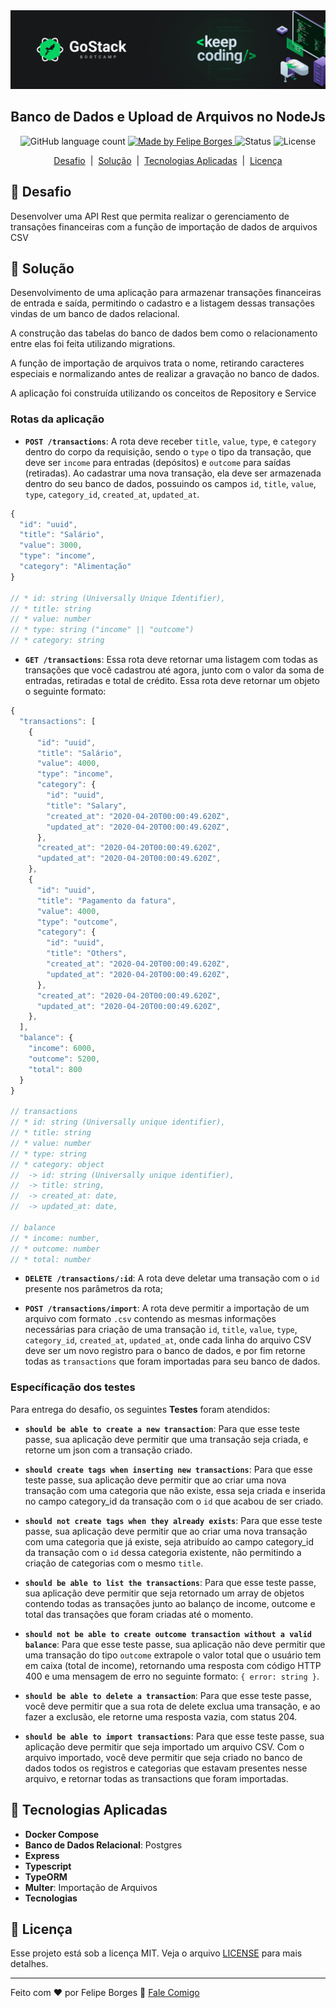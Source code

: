 <img alt="FullStack" src="./banner.png" />

<h2 align="center">Banco de Dados e Upload de Arquivos no NodeJs</h2>

<p align="center">
	<img alt="GitHub language count"  src="https://img.shields.io/github/languages/count/lipex360x/n02-d02-node?color=brightgreen">
	<a href="http://github.com/lipex360x">
		<img alt="Made by Felipe Borges"  src="https://img.shields.io/badge/made%20by-Felipe%20Borges-brightgreen">
</a>
<img alt="Status" src="https://img.shields.io/badge/status-complete-brightgreen" />
<img alt="License" src="https://img.shields.io/badge/license-MIT-brightgreen">
</p>

<p align="center">
	<a href="#rocket-desafio">Desafio</a>&nbsp;&nbsp;|&nbsp;
	<a href="#dart-solução">Solução</a>&nbsp;&nbsp;|&nbsp;
	<a href="#wrench-tecnologias-aplicadas">Tecnologias Aplicadas</a>&nbsp;&nbsp;|&nbsp
	<a href="#memo-licença">Licença</a>
</p>

## :rocket: Desafio
Desenvolver uma API Rest que permita realizar o gerenciamento de transações financeiras com a função de importação de dados de arquivos CSV


## :dart: Solução
Desenvolvimento de uma aplicação para armazenar transações financeiras de entrada e saída, permitindo o cadastro e a listagem dessas transações vindas de um banco de dados relacional.

A construção das tabelas do banco de dados bem como o relacionamento entre elas foi feita utilizando migrations.

A função de importação de arquivos trata o nome, retirando caracteres especiais e normalizando antes de realizar a gravação no banco de dados.

A aplicação foi construída utilizando os conceitos de Repository e Service

### Rotas da aplicação

- **`POST /transactions`**: A rota deve receber `title`, `value`, `type`, e `category` dentro do corpo da requisição, sendo o `type` o tipo da transação, que deve ser `income` para entradas (depósitos) e `outcome` para saídas (retiradas). Ao cadastrar uma nova transação, ela deve ser armazenada dentro do seu banco de dados, possuindo os campos `id`, `title`, `value`, `type`, `category_id`, `created_at`, `updated_at`.


```js
{
  "id": "uuid",
  "title": "Salário",
  "value": 3000,
  "type": "income",
  "category": "Alimentação"
}

// * id: string (Universally Unique Identifier),
// * title: string
// * value: number
// * type: string ("income" || "outcome")
// * category: string
```

- **`GET /transactions`**: Essa rota deve retornar uma listagem com todas as transações que você cadastrou até agora, junto com o valor da soma de entradas, retiradas e total de crédito. Essa rota deve retornar um objeto o seguinte formato:

```js
{
  "transactions": [
    {
      "id": "uuid",
      "title": "Salário",
      "value": 4000,
      "type": "income",
      "category": {
        "id": "uuid",
        "title": "Salary",
        "created_at": "2020-04-20T00:00:49.620Z",
        "updated_at": "2020-04-20T00:00:49.620Z",
      },
      "created_at": "2020-04-20T00:00:49.620Z",
      "updated_at": "2020-04-20T00:00:49.620Z",
    },
    {
      "id": "uuid",
      "title": "Pagamento da fatura",
      "value": 4000,
      "type": "outcome",
      "category": {
        "id": "uuid",
        "title": "Others",
        "created_at": "2020-04-20T00:00:49.620Z",
        "updated_at": "2020-04-20T00:00:49.620Z",
      },
      "created_at": "2020-04-20T00:00:49.620Z",
      "updated_at": "2020-04-20T00:00:49.620Z",
    },
  ],
  "balance": {
    "income": 6000,
    "outcome": 5200,
    "total": 800
  }
}

// transactions
// * id: string (Universally unique identifier),
// * title: string
// * value: number
// * type: string
// * category: object
//	-> id: string (Universally unique identifier),
//	-> title: string,
//	-> created_at: date,
//	-> updated_at: date,

// balance
// * income: number,
// * outcome: number
// * total: number
```

- **`DELETE /transactions/:id`**: A rota deve deletar uma transação com o `id` presente nos parâmetros da rota;

* **`POST /transactions/import`**: A rota deve permitir a importação de um arquivo com formato `.csv` contendo as mesmas informações necessárias para criação de uma transação `id`, `title`, `value`, `type`, `category_id`, `created_at`, `updated_at`, onde cada linha do arquivo CSV deve ser um novo registro para o banco de dados, e por fim retorne todas as `transactions` que foram importadas para seu banco de dados.

### Específicação dos testes

Para entrega do desafio, os seguintes  **Testes**  foram atendidos:

- **`should be able to create a new transaction`**: Para que esse teste passe, sua aplicação deve permitir que uma transação seja criada, e retorne um json com a transação criado.

* **`should create tags when inserting new transactions`**: Para que esse teste passe, sua aplicação deve permitir que ao criar uma nova transação com uma categoria que não existe, essa seja criada e inserida no campo category_id da transação com o `id` que acabou de ser criado.

- **`should not create tags when they already exists`**: Para que esse teste passe, sua aplicação deve permitir que ao criar uma nova transação com uma categoria que já existe, seja atribuído ao campo category_id da transação com o `id` dessa categoria existente, não permitindo a criação de categorias com o mesmo `title`.

* **`should be able to list the transactions`**: Para que esse teste passe, sua aplicação deve permitir que seja retornado um array de objetos contendo todas as transações junto ao balanço de income, outcome e total das transações que foram criadas até o momento.

- **`should not be able to create outcome transaction without a valid balance`**: Para que esse teste passe, sua aplicação não deve permitir que uma transação do tipo `outcome` extrapole o valor total que o usuário tem em caixa (total de income), retornando uma resposta com código HTTP 400 e uma mensagem de erro no seguinte formato: `{ error: string }`.

* **`should be able to delete a transaction`**: Para que esse teste passe, você deve permitir que a sua rota de delete exclua uma transação, e ao fazer a exclusão, ele retorne uma resposta vazia, com status 204.

- **`should be able to import transactions`**: Para que esse teste passe, sua aplicação deve permitir que seja importado um arquivo CSV. Com o arquivo importado, você deve permitir que seja criado no banco de dados todos os registros e categorias que estavam presentes nesse arquivo, e retornar todas as transactions que foram importadas.


## :wrench: Tecnologias Aplicadas
- **Docker Compose**
- **Banco de Dados Relacional**: Postgres
- **Express**
- **Typescript**
- **TypeORM**
- **Multer**: Importação de Arquivos
- **Tecnologias**
## :memo: Licença

Esse projeto está sob a licença MIT. Veja o arquivo [LICENSE](LICENCE.md) para mais detalhes.

---

Feito com ♥ por Felipe Borges :wave: [Fale Comigo](https://www.linkedin.com/in/lipex360/)

